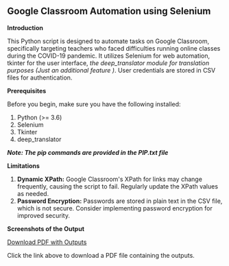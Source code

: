 ## Google Classroom Automation using Selenium

**Introduction**

This Python script is designed to automate tasks on Google Classroom, specifically targeting teachers who faced difficulties running online classes during the COVID-19 pandemic. It utilizes Selenium for web automation, tkinter for the user interface,  _the deep_translator module for translation purposes (Just an additional feature )_. User credentials are stored in CSV files for authentication.

**Prerequisites**

Before you begin, make sure you have the following installed:
1. Python (>= 3.6)
2. Selenium
3. Tkinter
4. deep_translator

_**Note: The pip commands are provided in the PIP.txt file**_


**Limitations**

1. **Dynamic XPath:** Google Classroom's XPath for links may change frequently, causing the script to fail. Regularly update the XPath values as needed.
2. **Password Encryption:** Passwords are stored in plain text in the CSV file, which is not secure. Consider implementing password encryption for improved security.

**Screenshots of the Output**

[Download PDF with Outputs](OUTPUT.pdf)

Click the link above to download a PDF file containing the outputs.
